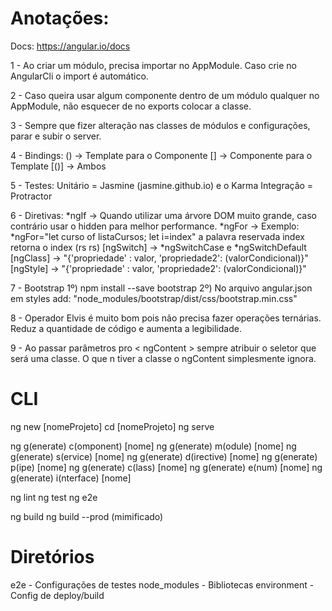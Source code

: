 # Anotações:

Docs: https://angular.io/docs

1 - Ao criar um módulo, precisa importar no AppModule. Caso crie no AngularCli 
    o import é automático.

2 - Caso queira usar algum componente dentro de um módulo qualquer 
	no AppModule, não esquecer de no exports colocar a classe.
	
3 - Sempre que fizer alteração nas classes de módulos e configurações,
	parar e subir o server.

4 - Bindings: 
		() -> Template para o Componente 
		[] -> Componente para o Template
		[()] -> Ambos 

 5 - Testes:
 	 Unitário   = Jasmine (jasmine.github.io)	e o Karma
	 Integração = Protractor 

6 - Diretivas:
	*ngIf -> Quando utilizar uma árvore DOM muito grande, caso contrário 
			 usar o hidden para melhor performance.
	*ngFor ->  Exemplo: *ngFor="let curso of listaCursos; let i=index" 
	           a palavra reservada index retorna o index (rs rs)
	[ngSwitch] -> *ngSwitchCase e *ngSwitchDefault
	[ngClass] -> "{'propriedade' : valor, 'propriedade2': (valorCondicional)}"
	[ngStyle] -> "{'propriedade' : valor, 'propriedade2': (valorCondicional)}"

7 - Bootstrap
	1º) npm install --save bootstrap
	2º) No arquivo angular.json em styles add: "node_modules/bootstrap/dist/css/bootstrap.min.css"

8 - Operador Elvis é muito bom pois não precisa fazer operações ternárias.
    Reduz a quantidade de código e aumenta a legibilidade.

9 - Ao passar parâmetros pro < ngContent > sempre atribuir o seletor que será uma 
	classe. O que n tiver a classe o ngContent simplesmente ignora.

# CLI

ng new [nomeProjeto]
cd [nomeProjeto]
ng serve

ng g(enerate) c(omponent) [nome]
ng g(enerate) m(odule) [nome]
ng g(enerate) s(ervice) [nome]
ng g(enerate) d(irective) [nome]
ng g(enerate) p(ipe) [nome]
ng g(enerate) c(lass) [nome]
ng g(enerate) e(num) [nome]
ng g(enerate) i(nterface) [nome]

ng lint
ng test
ng e2e 

ng build 
ng build --prod (mimificado)

# Diretórios

e2e          - Configurações de testes
node_modules - Bibliotecas
environment  - Config de deploy/build